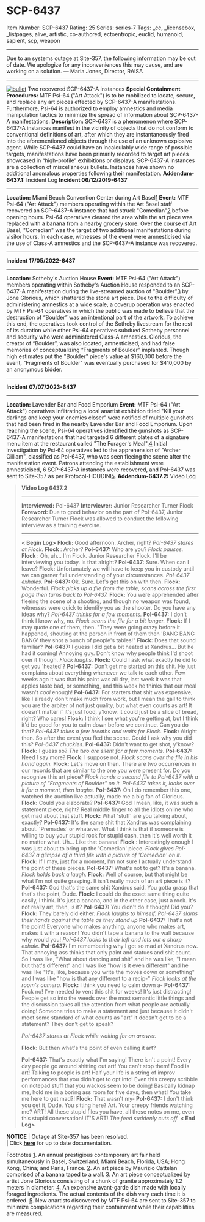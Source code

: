 # SCP-6437
Item Number: SCP-6437
Rating: 25
Series: series-7
Tags: _cc, _licensebox, _listpages, alive, artistic, co-authored, ectoentropic, euclid, humanoid, sapient, scp, weapon

---

Due to an systems outage at Site-357, the following information may be out of date. We apologize for any inconveniences this may cause, and are working on a solution.
— Maria Jones, Director, RAISA
* * *
[![bullet](https://scp-wiki.wdfiles.com/local--resized-images/fragment:scp-6437-0/bullet/medium.jpg)](https://scp-wiki.wdfiles.com/local--files/fragment:scp-6437-0/bullet)
Two recovered SCP-6437-A instances
**Special Containment Procedures:** MTF Psi-64 ("Art Attack") is to be mobilized to locate, secure, and replace any art pieces effected by SCP-6437-A manifestations. Furthermore, Psi-64 is authorized to employ amnestics and media manipulation tactics to minimize the spread of information about SCP-6437-A manifestations.
**Description:** SCP-6437 is a phenomenon where SCP-6437-A instances manifest in the vicinity of objects that do not conform to conventional definitions of art, after which they are instantaneously fired into the aforementioned objects through the use of an unknown explosive agent. While SCP-6437 could have an incalculably wide range of possible targets, manifestations have been primarily recorded to target art pieces showcased in “high-profile” exhibitions or displays.
SCP-6437-A instances are a collection of miscellaneous bullets. Instances have shown no additional anomalous properties following their manifestation.
**Addendum-6437.1:** Incident Log
**Incident 06/12/2019-6437**
* * *
**Location:** Miami Beach Convention Center during Art Basel[1](javascript:;)
**Event:** MTF Psi-64 ("Art Attack") members operating within the Art Basel staff recovered an SCP-6437-A instance that had struck "Comedian"[2](javascript:;) before opening hours. Psi-64 operatives cleared the area while the art piece was replaced with a banana from a nearby grocery store. Over the course of Art Basel, "Comedian" was the target of two additional manifestations during visitor hours. In each case, witnesses of the event were amnesticised via the use of Class-A amnestics and the SCP-6437-A instance was recovered.
* * *
**Incident 17/05/2022-6437**
* * *
**Location:** Sotheby's Auction House
**Event:** MTF Psi-64 ("Art Attack") members operating within Sotheby's Auction House responded to an SCP-6437-A manifestation during the live-streamed auction of "Boulder"[3](javascript:;) by Jone Glorious, which shattered the stone art piece. Due to the difficulty of administering amnestics at a wide scale, a coverup operation was enacted by MTF Psi-64 operatives in which the public was made to believe that the destruction of “Boulder” was an intentional part of the artwork. To achieve this end, the operatives took control of the Sotheby livestream for the rest of its duration while other Psi-64 operatives subdued Sotheby personnel and security who were administered Class-A amnestics. Glorious, the creator of “Boulder”, was also located, amnesticised, and had false memories of conceptualizing “Fragments of Boulder” implanted. Though high estimates put the "Boulder" piece's value at $160,000 before the event, "Fragments of Boulder" was eventually purchased for $410,000 by an anonymous bidder.
* * *
**Incident 07/07/2023-6437**
* * *
**Location:** Lavender Bar and Food Emporium
**Event:** MTF Psi-64 ("Art Attack") operatives infiltrating a local anartist exhibition titled "Kill your darlings and keep your enemies closer" were notified of multiple gunshots that had been fired in the nearby Lavender Bar and Food Emporium. Upon reaching the scene, Psi-64 operatives identified the gunshots as SCP-6437-A manifestations that had targeted 6 different plates of a signature menu item at the restaurant called "The Forager's Meal".[4](javascript:;) Initial investigation by Psi-64 operatives led to the apprehension of "Archer Gilliam", classified as PoI-6437, who was seen fleeing the scene after the manifestation event. Patrons attending the establishment were amnesticised, 6 SCP-6437-A instances were recovered, and PoI-6437 was sent to Site-357 as per Protocol-HOUDINI[5](javascript:;).
**Addendum-6437.2:** Video Log
> **Video Log 6437.2**
> * * *
> **Interviewed:** PoI-6437
> **Interviewer:** Junior Researcher Turner Flock
> **Foreword:** Due to good behavior on the part of PoI-6437, Junior Researcher Turner Flock was allowed to conduct the following interview as a training exercise.
> * * *
> **< Begin Log>**
> **Flock:** Good afternoon. Archer, right?
> _PoI-6437 stares at Flock._
> **Flock** : Archer?
> **PoI-6437:** Who are you?
> _Flock pauses._
> **Flock** : Oh, uh… I'm Flock. Junior Researcher Flock. I'll be interviewing you today. Is that alright?
> **PoI-6437:** Sure. When can I leave?
> **Flock:** Unfortunately we will have to keep you in custody until we can garner full understanding of your circumstances.
> _PoI-6437 exhales._
> **PoI-6437:** Ok. Sure. Let's get this on with then.
> **Flock:** Wonderful.
> _Flock picks up a file from the table, scans across the first page then turns back to PoI-6437._
> **Flock:** You were apprehended after fleeing the scene of a shooting, and though no weapon was found, witnesses were quick to identify you as the shooter. Do you have any ideas why?
> _PoI-6437 thinks for a few moments._
> **PoI-6437:** I don't think I know why, no.
> _Flock scans the file for a bit longer._
> **Flock:** If I may quote one of them, then. "They were going crazy before it happened, shouting at the person in front of them then 'BANG BANG BANG' they shot a bunch of people's tables!"
> **Flock:** Does that sound familiar?
> **PoI-6437:** I guess I did get a bit heated at Xandrus… But he had it coming! Annoying guy. Don't know why people think I'd shoot over it though.
> _Flock laughs._
> **Flock:** Could I ask what exactly he did to get you 'heated'?
> **PoI-6437:** Don't get me started on this shit. He just complains about everything whenever we talk to each other. Few weeks ago it was that his paint was all dry, last week it was that apples taste bad, or something, and this week he thinks that our meal wasn't _cool_ enough!
> **PoI-6437:** For starters that shit was expensive, like I already don't make much from work, but I mean the gall to think you are the arbiter of not just quality, but what even counts as art! It doesn't matter if it's just food, y'know, it could just be a slice of bread, right? Who cares!
> **Flock:** I think I see what you're getting at, but I think it'd be good for you to calm down before we continue. Can you do that?
> _PoI-6437 takes a few breaths and waits for Flock._
> **Flock:** Alright then. So after the event you fled the scene. Could I ask why you did this?
> _PoI-6437 chuckles._
> **PoI-6437:** Didn't want to get shot, y'know?
> **Flock:** I guess so?
> _The two are silent for a few moments._
> **PoI-6437:** Need I say more?
> **Flock:** I suppose not.
> _Flock scans over the file in his hand again._
> **Flock:** Let's move on then. There are two occurrences in our records that are similar to the one you were present for. Do you recognize this art piece?
> _Flock hands a second file to PoI-6437 with a picture of "Fragments of Boulder" on it. PoI-6437 takes it, looks over it for a moment, then laughs._
> **PoI-6437:** Oh I do remember this one, watched the auction live actually, made me a big fan of Glorious.
> **Flock:** Could you elaborate?
> **PoI-6437:** God I mean, like, it was such a statement piece, right? Real middle finger to all the idiots online who get mad about that stuff.
> **Flock:** What 'stuff' are you talking about, exactly?
> **PoI-6437:** It's the same shit that Xandrus was complaining about. 'Premades' or whatever. What I think is that if someone is willing to buy your stupid rock for stupid cash, then it's well worth it no matter what. Uh… Like that banana!
> **Flock** : Interestingly enough I was just about to bring up the 'Comedian' piece.
> _Flock gives PoI-6437 a glimpse of a third file with a picture of 'Comedian' on it._
> **Flock:** If I may, just for a moment, I'm not sure I actually understand the point of these pieces.
> **PoI-6437:** What's not to get? It's a banana.
> _Flock holds back a laugh._
> **Flock:** Well of course, but that might be what I'm not quite grasping. It isn't really much of an art piece is it?
> **PoI-6437:** God that's the same shit Xandrus said. You gotta grasp that that's the point, Dude.
> **Flock:** I could do the exact same thing quite easily, I think. It's just a banana, and in the other case, just a rock. It's not really art, then, is it?
> **PoI-6437:** You didn't do it though! Did you?
> **Flock:** They barely did either.
> _Flock laughs to himself._
> _PoI-6437 slams their hands against the table as they stand up_
> **PoI-6437:** That's not the point! Everyone who makes anything, anyone who makes art, makes it with a reason! You didn't tape a banana to the wall because why would you!
> _PoI-6437 looks to their left and lets out a sharp exhale._
> **PoI-6437:** I'm remembering why I got so mad at Xandrus now. That annoying ass thinks that only paint and statues and shit count. So I was like, "What about dancing and shit" and he was like, "I mean but that's different" and I was like "how is it even different" and he was like "It's, like, because you write the moves down or something" and I was like "how is that any different to a recip-"
> _Flock looks at the room's camera._
> **Flock:** I think you need to calm down a-
> **PoI-6437:** Fuck no! I've needed to vent this shit for weeks! It's just distracting! People get so into the weeds over the most semantic little things and the discussion takes all the attention from what people are actually doing! Someone tries to make a statement and just because it didn't meet some standard of what counts as "art" it doesn't get to be a statement? They don't get to speak?  
>    
>  _PoI-6437 stares at Flock while waiting for an answer._  
>    
>  **Flock:** But then what's the point of even calling it art?  
>    
>  **PoI-6437:** That's exactly what I'm saying! There isn't a point! Every day people go around shitting out art! You can't stop them! Food is art! Talking to people is art! Half your life is a string of improv performances that you didn't get to opt into! Even this creepy scribble on notepad stuff that you wackos seem to be doing! Basically kidnap me, hold me in a boring ass room for five days, then what! You take me here to get mad?!
> **Flock:** That wasn't my-
> **PoI-6437:** I don't think you get it, Dude. You sitting here? Art. Your creepy friends watching me? ART! All these stupid files you have, all these notes on me, even this stupid conversation! IT'S ART!
> _The feed suddenly cuts off._
> **< End Log>**
  
  
  
  
  
  
  
  
  
  

**NOTICE**
| Outage at Site-357 has been resolved.  
| Click **[here](https://scp-wiki.wikidot.com/scp-6437/offset/1)** for up to date documentation.
  

Footnotes
[1](javascript:;). An annual prestigious contemporary art fair held simultaneously in Basel, Switzerland; Miami Beach, Florida, USA; Hong Kong, China; and Paris, France.
[2](javascript:;). An art piece by Maurizio Cattelan comprised of a banana taped to a wall.
[3](javascript:;). An art piece conceptualized by artist Jone Glorious consisting of a chunk of granite approximately 1.2 meters in diameter.
[4](javascript:;). An expensive avant-garde dish made with locally foraged ingredients. The actual contents of the dish vary each time it is ordered.
[5](javascript:;). New anartists discovered by MTF Psi-64 are sent to Site-357 to minimize complications regarding their containment while their capabilities are measured.